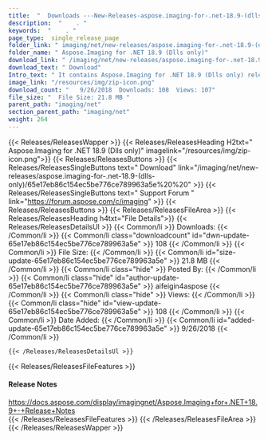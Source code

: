 ```yaml
---
title:  "  Downloads ---New-Releases-aspose.imaging-for-.net-18.9-(dlls-only) . " 
description:  "    . " 
keywords:  "    . " 
page_type:  single_release_page
folder_link: " imaging/net/new-releases/aspose.imaging-for-.net-18.9-(dlls-only)/"
folder_name: " Aspose.Imaging for .NET 18.9 (Dlls only)"
download_link: " /imaging/net/new-releases/aspose.imaging-for-.net-18.9-(dlls-only)/65e17eb86c154ec5be776ce789963a5e"
download_text: " Download"
Intro_text: " It contains Aspose.Imaging for .NET 18.9 (Dlls only) release."
image_link: "/resources/img/zip-icon.png"
download_count: "   9/26/2018  Downloads: 108  Views: 107"
file_size: "  File Size: 21.8 MB "
parent_path: "imaging/net"
section_parent_path: "imaging/net"
weight: 264
---
```


{{< Releases/ReleasesWapper >}}
  {{< Releases/ReleasesHeading H2txt=" Aspose.Imaging for .NET 18.9 (Dlls only)" imagelink="/resources/img/zip-icon.png">}}
  {{< Releases/ReleasesButtons >}}
    {{< Releases/ReleasesSingleButtons text=" Download" link="/imaging/net/new-releases/aspose.imaging-for-.net-18.9-(dlls-only)/65e17eb86c154ec5be776ce789963a5e%20%20" >}}
    {{< Releases/ReleasesSingleButtons text=" Support Forum " link="https://forum.aspose.com/c/imaging" >}}
  {{< Releases/ReleasesButtons >}}
  {{< Releases/ReleasesFileArea >}}
    {{< Releases/ReleasesHeading h4txt="File Details">}}
    {{< Releases/ReleasesDetailsUl >}}
            {{< Common/li  >}} Downloads: {{< /Common/li >}} 
      {{< Common/li class="downloadcount" id="dwn-update-65e17eb86c154ec5be776ce789963a5e" >}} 108 {{< /Common/li >}} 
      {{< Common/li  >}} File Size: {{< /Common/li >}} 
      {{< Common/li id="size-update-65e17eb86c154ec5be776ce789963a5e" >}} 21.8 MB {{< /Common/li >}} 
      {{< Common/li  class="hide" >}} Posted By: {{< /Common/li >}} 
      {{< Common/li class="hide" id="author-update-65e17eb86c154ec5be776ce789963a5e" >}} aifeigin4aspose {{< /Common/li >}} 
      {{< Common/li class="hide"  >}} Views: {{< /Common/li >}} 
      {{< Common/li class="hide" id="view-update-65e17eb86c154ec5be776ce789963a5e" >}} 108 {{< /Common/li >}} 
      {{< Common/li  >}} Date Added: {{< /Common/li >}} 
      {{< Common/li id="added-update-65e17eb86c154ec5be776ce789963a5e" >}} 9/26/2018 {{< /Common/li >}} 

    {{< /Releases/ReleasesDetailsUl >}}

  {{< Releases/ReleasesFileFeatures >}}
      <h4>Release Notes</h4><div><a href="https://docs.aspose.com/display/imagingnet/Aspose.Imaging+for+.NET+18.9+-+Release+Notes">https://docs.aspose.com/display/imagingnet/Aspose.Imaging+for+.NET+18.9+-+Release+Notes</a></div>
  {{< /Releases/ReleasesFileFeatures >}}
 {{< /Releases/ReleasesFileArea >}}
{{< /Releases/ReleasesWapper >}}


